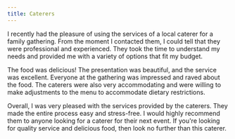 ```yaml
---
title: Caterers
---
```


I recently had the pleasure of using the services of a local caterer for a family gathering. From the moment I contacted them, I could tell that they were professional and experienced. They took the time to understand my needs and provided me with a variety of options that fit my budget.

The food was delicious! The presentation was beautiful, and the service was excellent. Everyone at the gathering was impressed and raved about the food. The caterers were also very accommodating and were willing to make adjustments to the menu to accommodate dietary restrictions.

Overall, I was very pleased with the services provided by the caterers. They made the entire process easy and stress-free. I would highly recommend them to anyone looking for a caterer for their next event. If you're looking for quality service and delicious food, then look no further than this caterer.